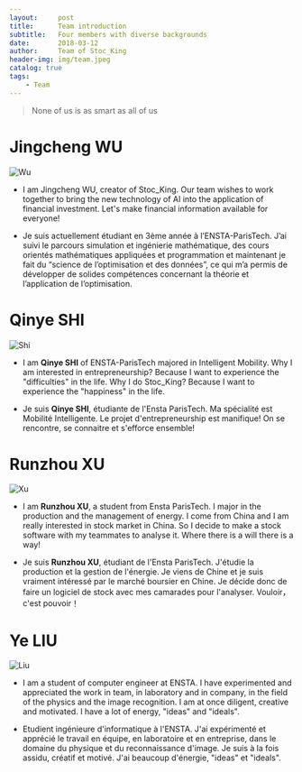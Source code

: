 ```yaml
---
layout:     post
title:      Team introduction
subtitle:   Four members with diverse backgrounds
date:       2018-03-12
author:     Team of Stoc_King
header-img: img/team.jpeg
catalog: true
tags:
    - Team
---
```


>None of us is as smart as all of us

# Jingcheng WU
![Wu](https://ws4.sinaimg.cn/large/006tNc79gy1fpjr570pzaj30ks0kuwh5.jpg)

* I am Jingcheng WU, creator of Stoc_King. Our team wishes to work together to bring the new technology of AI into the application of financial investment. Let's make financial information available for everyone!

* Je suis actuellement étudiant en 3ème année à l’ENSTA-ParisTech. J’ai suivi le parcours simulation et ingénierie mathématique, des cours orientés mathématiques appliquées et programmation et maintenant je fait du “science de l’optimisation et des données”, ce qui m’a permis de développer de solides compétences concernant la théorie et l’application  de l’optimisation. 

# Qinye SHI 
![Shi](https://ws1.sinaimg.cn/large/006tNc79gy1fpjr5bfhpnj318w0u0npd.jpg)

* I am **Qinye SHI** of ENSTA-ParisTech majored in Intelligent Mobility. Why I am interested in entrepreneurship? Because I want to experience the "difficulties" in the life. Why I do Stoc_King? Because I want to experience the "happiness" in the life.

* Je suis **Qinye SHI**, étudiante de l'Ensta ParisTech. Ma spécialité est Mobilité Intelligente.  Le projet d'entrepreneurship est manifique! On se rencontre, se connaitre et s'efforce ensemble!

# Runzhou XU
![Xu](https://ws2.sinaimg.cn/large/006tNc79gy1fpjr5e80s7j31900u0djj.jpg)

* I am **Runzhou XU**, a student from Ensta ParisTech. I major in the production and the management of energy. I come from China and I am really interested in stock market in China. So I decide to make a stock software with my teammates to analyse it. Where there is a will there is a way!

* Je suis **Runzhou XU**, étudiant de l'Ensta ParisTech. J'étudie la production et la gestion de l'énergie. Je viens de Chine et je suis vraiment intéressé par le marché boursier en Chine. Je décide donc de faire un logiciel de stock avec mes camarades pour l'analyser. Vouloir， c'est pouvoir！

# Ye LIU
![Liu](https://ws1.sinaimg.cn/large/006tNc79gy1fpjr5h0qoej30u0140gs5.jpg)

* I am a student of computer engineer at ENSTA. I have experimented and appreciated the work in team, in laboratory and in company, in the field of the physics and the image recognition. I am at once diligent, creative and motivated. I have a lot of energy, "ideas" and "ideals".

* Etudient ingénieure d'informatique à l'ENSTA. J'ai expérimenté et apprécié le travail en équipe, en laboratoire et en entreprise, dans le domaine du physique et du reconnaissance d'image. Je suis à la fois assidu, créatif et motivé. J'ai beaucoup d'énergie, "ideas" et "ideals".
